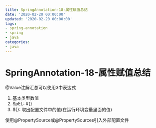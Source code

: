 ```yaml
---
title: SpringAnnotation-18-属性赋值总结
date: '2020-02-20 00:00:00'
updated: '2020-02-20 00:00:00'
tags:
- spring-annotation
- spring
- java
categories:
- java
---
```


# SpringAnnotation-18-属性赋值总结

@Value注解汇总可以使用3中表达式

1. 基本类型数值
2. SpEL: #{}
3. ${}: 取出配置文件中的值(在运行环境变量里面的值)

使用@PropertySource或@PropertySources引入外部配置文件
